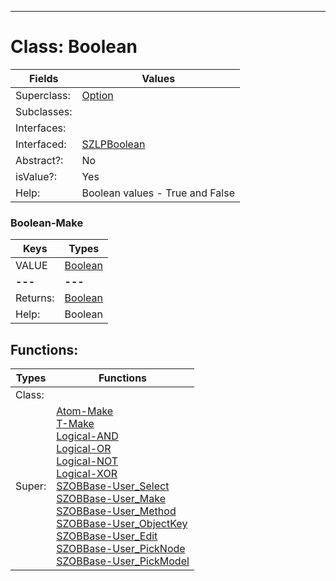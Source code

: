 ---------

# Class:	Boolean

| Fields | Values |
| --------- | --------- |
| Superclass: | [Option](Option.html) |
| Subclasses: |  |
| Interfaces: |  |
| Interfaced: | [SZLPBoolean](SZLPBoolean.html) |
| Abstract?: | No |
| isValue?: | Yes |
| Help: | Boolean values - True and False |

### Boolean-Make

| Keys | Types |
| --------- | --------- |
| VALUE | [Boolean](Boolean.html) |
| **---** | **---** |
| Returns: | [Boolean](Boolean.html) |
| Help: | Boolean |


## Functions:

| Types | Functions |
| --------- | --------- |
| Class: |  |
| Super: | [Atom-Make](Atom.html) <br> [T-Make](T.html) <br> [Logical-AND](Logical.html) <br> [Logical-OR](Logical.html) <br> [Logical-NOT](Logical.html) <br> [Logical-XOR](Logical.html) <br> [SZOBBase-User_Select](SZOBBase.html) <br> [SZOBBase-User_Make](SZOBBase.html) <br> [SZOBBase-User_Method](SZOBBase.html) <br> [SZOBBase-User_ObjectKey](SZOBBase.html) <br> [SZOBBase-User_Edit](SZOBBase.html) <br> [SZOBBase-User_PickNode](SZOBBase.html) <br> [SZOBBase-User_PickModel](SZOBBase.html) |


